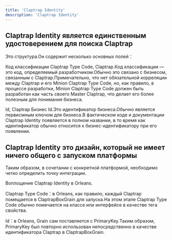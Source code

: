 ```yaml
---
title: 'Claptrap Identity'
description: 'Claptrap Identity'
---
```



## Claptrap Identity является единственным удостоверением для поиска Claptrap

Это структура.Он содержит несколько основных полей：

Код классификации Claptrap Type Code, Claptrap.Код классификации — это код, определяемый разработчиком.Обычно это связано с бизнесом, связанным с Claptrap.Примечательно, что нет обязательной корреляции между Claptrap и его Minion Claptrap Type Code, но, как правило, в процессе разработки, Minion Claptrap Type Code должен быть разработан как часть своего Master Claptrap, что делает его более полезным для понимания бизнеса.

Id, Claptrap Бизнес Id.Это идентификатор бизнеса.Обычно является первисмным ключом для бизнеса.В фактическом коде и документации Claptrap Identity появляется в полном названии, в то время как идентификатор обычно относится к бизнес-идентификатору при его появлении.

## Claptrap Identity это дизайн, который не имеет ничего общего с запуском платформы

Таким образом, в сочетании с конкретной платформой, необходимо четко определить точку интеграции.

Воплощение Claptrap Identity в Orleans.

Claptrap Type Code：в Orleans, как правило, каждый Claptrap помещается в ClaptrapBoxGrain для запуска.На этом этапе Claptrap Type Code обычно помечается на классе или интерфейсе в качестве тега свойства.

Id：в Orleans, Grain сам поставляется с PrimaryKey.Таким образом, PrimaryKey был повторно использован непосредственно в качестве идентификатора Claptrap в ClaptrapBoxGrain.
